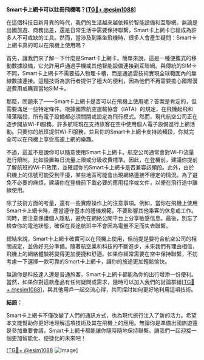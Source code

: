 **Smart卡上網卡可以註冊飛機嗎？[[TG💪+ @esim1088](https://t.me/s/esim1088)]**

在這個科技日新月異的時代，我們的生活越來越依賴於智能設備和互聯網。無論是出國旅遊、商務出差，還是日常生活中需要保持聯繫，Smart卡上網卡已經成為許多人不可或缺的工具。然而，當涉及到乘坐飛機時，很多人會產生疑問：Smart卡上網卡真的可以在飛機上使用嗎？

首先，讓我們來了解一下什麼是Smart卡上網卡。簡單來說，這是一種便攜式的移動數據設備，它允許用戶通過手機或其他智能設備連接到互聯網。與傳統的SIM卡不同，Smart卡上網卡不需要插入物理卡槽，而是通過雲技術實現全球範圍內的無線數據連接。這種技術為旅行者提供了極大的便利，因為他們不再需要擔心國際漫遊費用或購買當地SIM卡。

那麼，問題來了——Smart卡上網卡是否可以在飛機上使用呢？答案是肯定的，但需要滿足一些特定條件。根據國際航空運輸協會（IATA）的規定，在飛機起飛和降落階段，所有電子設備都必須關閉或設定為飛行模式。然而，現代航空公司正在逐步開放Wi-Fi服務，許多航班現在支持旅客在空中使用個人電子設備進行上網活動。只要你的航班提供Wi-Fi服務，並且你的Smart卡上網卡支持該頻段，你就完全可以在飛機上享受高速上網的樂趣。

不過，這並不是說你可以隨意使用Smart卡上網卡。航空公司通常會對Wi-Fi流量進行限制，比如設置每日流量上限或分級收費標準。因此，在登機前，建議你提前了解航班的Wi-Fi政策，並確認你的Smart卡上網卡是否兼容該頻段。此外，由於飛機上的信號可能受到干擾，某些地區可能會出現網絡連接不穩定的情況。為了避免不必要的麻煩，建議你在登機前下載必要的應用程序或文件，以便在飛行途中離線使用。

除了技術方面的考量，還有一些實際操作上的注意事項。例如，當你在飛機上使用Smart卡上網卡時，應當遵守基本的禮儀規範，不要影響其他乘客的休息或工作。同時，要注意保護個人隱私，避免在網絡公開平台上分享敏感信息。最後，別忘了檢查你的電池狀態，確保在長途航班中不會因為電量不足而失去聯繫。

總結來說，Smart卡上網卡確實可以在飛機上使用，但前提是要符合航空公司的相關規定，並做好充分準備。隨著航空業和科技的不斷進步，未來我們有理由相信，飛機上的網絡體驗將變得更加便捷和舒適。如果你經常需要在空中保持聯繫，不妨考慮一下選擇一款可靠的Smart卡上網卡，讓你的旅途更加輕鬆愉快。

無論你是科技達人還是普通旅客，Smart卡上網卡都能為你的出行增添一份便利。當然，如果你對這款產品有任何疑問或需求，隨時可以加入我們的討論群組[[TG💪+ @esim1088](https://t.me/s/esim1088)]，與其他用戶一起交流心得，共同探討如何更好地利用這項技術。

**結語：**

Smart卡上網卡不僅改變了人們的通訊方式，也為現代旅行注入了新的活力。希望本文能幫助你更好地理解這項技術及其在飛機上的應用。無論你是準備出國旅遊還是參加重要會議，Smart卡上網卡都能讓你隨時隨地保持聯繫。讓我們一起迎接一個更加智能化、便捷化的未來吧！

[[TG💪+ @esim1088](https://t.me/s/esim1088) ![Image](https://i.postimg.cc/4NQfJmqS/Snipaste-2025-05-13-00-14-12.png)]